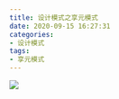 ```yaml
---
title: 设计模式之享元模式
date: 2020-09-15 16:27:31
categories: 
- 设计模式
tags:
- 享元模式
---
```


![](https://tvax4.sinaimg.cn/large/008aQ1h9ly1girex2tgykj30p00dw0ty.jpg)

<!-- more -->